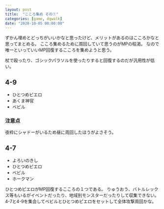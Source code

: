 ```yaml
---
layout: post
title:  "こころ集め その①"
categories: [game, dqwalk]
date: "2020-10-05 00:00:00"
---
```


ずかん埋めとどっちがいいかなと思ったけど、メリットがあるのはこころかなと思ってまとめる。
こころ集めるために周回していて思うのがMPの枯渇。
なので唯一といっていいMP回復するこころを集めようと思う。

杖で殴ったり、ゴシックパラソルを使ったりすると回復するのだが汎用性が低い。

## 4-9
- ひとつめピエロ
- あくま神官
- ベビル
### 注意点
夜枠にシャドーがいるため昼に周回したほうがよさそう。
## 4-7
- よろいのきし
- ひとつめピエロ
- ベビル
- ホークマン

ひとつめピエロがMP回復するこころの１つである。
りゅうおう、バトルレックス等もいるがイベントだったり、地域別モンスターだったりして収集できない。
4-7と4-9を集会してベビルとひとつめピエロをセットして全体攻撃周回かな。
